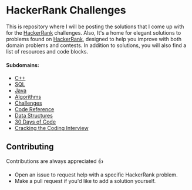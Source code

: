 # HackerRank Challenges

This is repository where I will be posting the solutions that I come up with for the [HackerRank](https://www.hackerrank.com) challenges.
Also, It's a home for elegant solutions to problems found on [HackerRank](https://www.hackerrank.com), designed to help you improve with both domain problems and contests. In addition to solutions, you will also find a list of resources and code blocks.

#### Subdomains:
- [C++](./cpp)
- [SQL](./sql)
- [Java](./java)
- [Algorithms](./algorithms)
- [Challenges](./challenges)
- [Code Reference](./code-references)
- [Data Structures](./data-structures)
- [30 Days of Code](./30-days-of-code)
- [Cracking the Coding Interview](./cracking-the-coding-interview)

## Contributing

Contributions are always appreciated 👍

- Open an issue to request help with a specific HackerRank problem.
- Make a pull request if you'd like to add a solution yourself.
